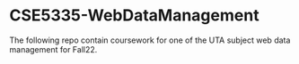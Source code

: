 # CSE5335-WebDataManagement
The following repo contain coursework for one of the UTA subject web data management for Fall22.
